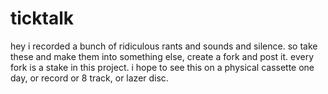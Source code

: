 # ticktalk 
hey i recorded a bunch of ridiculous rants and sounds and silence.
so take these and make them into something else, create a fork and post it.
every fork is a stake in this project.
i hope to see this on a physical cassette one day, or record or 8 track, or lazer disc.

